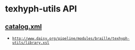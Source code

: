 # texhyph-utils API

## <a href="resources/META-INF/catalog.xml" class="source">catalog.xml</a>

- <a href="resources/xml/library.xsl" class="apidoc">`http://www.daisy.org/pipeline/modules/braille/texhyph-utils/library.xsl`</a>


<link rev="dp2:doc" href="./"/>
<link rel="rdf:type" href="http://www.daisy.org/ns/pipeline/apidoc"/>
